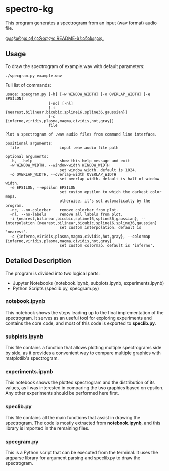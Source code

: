 # spectro-kg
This program generates a spectrogram from an input (wav format) audio file.

[დააჭირეთ აქ ქართული README-ს სანახავად.](./README_ge.md)

## Usage
To draw the spectrogram of example.wav with default parameters:
```
./specgram.py example.wav
```
Full list of commands:
```
usage: specgram.py [-h] [-w WINDOW_WIDTH] [-o OVERLAP_WIDTH] [-e EPSILON]
                   [-nc] [-nl]
                   [-i {nearest,bilinear,bicubic,spline16,spline36,gaussian}]
                   [-c {inferno,viridis,plasma,magma,cividis,hot,gray}]
                   file

Plot a spectrogram of .wav audio files from command line interface.

positional arguments:
  file                  input .wav audio file path

optional arguments:
  -h, --help            show this help message and exit
  -w WINDOW_WIDTH, --window-width WINDOW_WIDTH
                        set window width. default is 1024.
  -o OVERLAP_WIDTH, --overlap-width OVERLAP_WIDTH
                        set overlap width. default is half of window width.
  -e EPSILON, --epsilon EPSILON
                        set custom epsilon to which the darkest color maps.
                        otherwise, it's set automatically by the program.
  -nc, --no-colorbar    remove colorbar from plot.
  -nl, --no-labels      remove all labels from plot.
  -i {nearest,bilinear,bicubic,spline16,spline36,gaussian}, --interpolation {nearest,bilinear,bicubic,spline16,spline36,gaussian}
                        set custom interpolation. default is 'nearest'.
  -c {inferno,viridis,plasma,magma,cividis,hot,gray}, --colormap {inferno,viridis,plasma,magma,cividis,hot,gray}
                        set custom colormap. default is 'inferno'.
```

## Detailed Description
The program is divided into two logical parts:
* Jupyter Notebooks (notebook.ipynb, subplots.ipynb, experiments.ipynb)
* Python Scripts (speclib.py, specgram.py)

### notebook.ipynb
This notebook shows the steps leading up to the final implementation of the spectrogram. It serves as an useful tool for exploring experiments and contains the core code, and most of this code is exported to **speclib.py**.

### subplots.ipynb
This file contains a function that allows plotting multiple spectrograms side by side, as it provides a convenient way to compare multiple graphics with matplotlib's spectrogram.

### experiments.ipynb
This notebook shows the plotted spectrogram and the distribution of its values, as I was interested in comparing the two graphics based on epsilon. Any other experiments should be performed here first.

### speclib.py
This file contains all the main functions that assist in drawing the spectrogram. The code is mostly extracted from **notebook.ipynb**, and this library is imported in the remaining files.

### specgram.py
This is a Python script that can be executed from the terminal. It uses the argparse library for argument parsing and speclib.py to draw the spectrogram.

